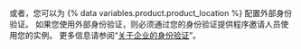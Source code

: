 或者，您可以为 {% data variables.product.product_location %} 配置外部身份验证。 如果您使用外部身份验证，则必须通过您的身份验证提供程序邀请人员使用您的实例。 更多信息请参阅“[关于企业的身份验证](/admin/identity-and-access-management/managing-iam-for-your-enterprise/about-authentication-for-your-enterprise#external-authentication)”。
